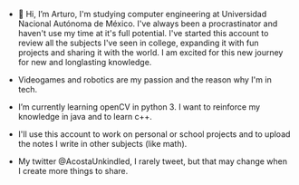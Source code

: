 - 👋 Hi, I’m Arturo, I'm studying computer engineering at Universidad Nacional Autónoma de México. I've always been a procrastinator 
and haven't use my time at it's full potential. I've started this account to review all the subjects I've seen in college, expanding
it with fun projects and sharing it with the world. I am excited for this new journey for new and longlasting knowledge.

- Videogames and robotics are my passion and the reason why I'm in tech.  
- I’m currently learning openCV in python 3. I want to reinforce my knowledge in java and to learn c++.
- I'll use this account to work on personal or school projects and to upload the notes I write in other subjects (like math).
- My twitter @AcostaUnkindled, I rarely tweet, but that may change when I create more things to share.
